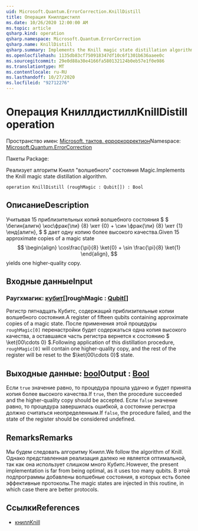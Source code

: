 ```yaml
---
uid: Microsoft.Quantum.ErrorCorrection.KnillDistill
title: Операция Книллдистилл
ms.date: 10/26/2020 12:00:00 AM
ms.topic: article
qsharp.kind: operation
qsharp.namespace: Microsoft.Quantum.ErrorCorrection
qsharp.name: KnillDistill
qsharp.summary: Implements the Knill magic state distillation algorithm.
ms.openlocfilehash: 1135db83cf750918347df10c6f1301b636aaee0c
ms.sourcegitcommit: 29e0d88a30e4166fa580132124b0eb57e1f0e986
ms.translationtype: MT
ms.contentlocale: ru-RU
ms.lasthandoff: 10/27/2020
ms.locfileid: "92712276"
---
```

# <a name="knilldistill-operation"></a><span data-ttu-id="83b87-102">Операция Книллдистилл</span><span class="sxs-lookup"><span data-stu-id="83b87-102">KnillDistill operation</span></span>

<span data-ttu-id="83b87-103">Пространство имен: [Microsoft. тактов. ерроркорректион](xref:Microsoft.Quantum.ErrorCorrection)</span><span class="sxs-lookup"><span data-stu-id="83b87-103">Namespace: [Microsoft.Quantum.ErrorCorrection](xref:Microsoft.Quantum.ErrorCorrection)</span></span>

<span data-ttu-id="83b87-104">Пакеты [](https://nuget.org/packages/)</span><span class="sxs-lookup"><span data-stu-id="83b87-104">Package: [](https://nuget.org/packages/)</span></span>


<span data-ttu-id="83b87-105">Реализует алгоритм Книлл "волшебного" состояния Magic.</span><span class="sxs-lookup"><span data-stu-id="83b87-105">Implements the Knill magic state distillation algorithm.</span></span>

```qsharp
operation KnillDistill (roughMagic : Qubit[]) : Bool
```


## <a name="description"></a><span data-ttu-id="83b87-106">Описание</span><span class="sxs-lookup"><span data-stu-id="83b87-106">Description</span></span>

<span data-ttu-id="83b87-107">Учитывая 15 приблизительных копий волшебного состояния $ $ \бегин{алигн} \кос\фрак{\пи} {8} \кет {0} + \син \фрак{\пи} {8} \кет {1} \енд{алигн}, $ $ дает одну копию более высокого качества.</span><span class="sxs-lookup"><span data-stu-id="83b87-107">Given 15 approximate copies of a magic state $$ \begin{align} \cos\frac{\pi}{8} \ket{0} + \sin \frac{\pi}{8} \ket{1} \end{align}, $$ yields one higher-quality copy.</span></span>

## <a name="input"></a><span data-ttu-id="83b87-108">Входные данные</span><span class="sxs-lookup"><span data-stu-id="83b87-108">Input</span></span>

### <a name="roughmagic--qubit"></a><span data-ttu-id="83b87-109">Раугхмагик: [кубит](xref:microsoft.quantum.lang-ref.qubit)[]</span><span class="sxs-lookup"><span data-stu-id="83b87-109">roughMagic : [Qubit](xref:microsoft.quantum.lang-ref.qubit)[]</span></span>

<span data-ttu-id="83b87-110">Регистр пятнадцать Кубитс, содержащий приблизительные копии волшебного состояния.</span><span class="sxs-lookup"><span data-stu-id="83b87-110">A register of fifteen qubits containing approximate copies of a magic state.</span></span> <span data-ttu-id="83b87-111">После применения этой процедуры `roughMagic[0]` перенастройки будет содержаться одна копия высокого качества, а оставшаяся часть регистра вернется к состоянию $ \ket{00\cdots 0} $.</span><span class="sxs-lookup"><span data-stu-id="83b87-111">Following application of this distillation procedure, `roughMagic[0]` will contain one higher-quality copy, and the rest of the register will be reset to the $\ket{00\cdots 0}$ state.</span></span>



## <a name="output--bool"></a><span data-ttu-id="83b87-112">Выходные данные: [bool](xref:microsoft.quantum.lang-ref.bool)</span><span class="sxs-lookup"><span data-stu-id="83b87-112">Output : [Bool](xref:microsoft.quantum.lang-ref.bool)</span></span>

<span data-ttu-id="83b87-113">Если `true` значение равно, то процедура прошла удачно и будет принята копия более высокого качества.</span><span class="sxs-lookup"><span data-stu-id="83b87-113">If `true`, then the procedure succeeded and the higher-quality copy should be accepted.</span></span> <span data-ttu-id="83b87-114">Если `false` значение равно, то процедура завершилась ошибкой, а состояние регистра должно считаться неопределенным.</span><span class="sxs-lookup"><span data-stu-id="83b87-114">If `false`, the procedure failed, and the state of the register should be considered undefined.</span></span>

## <a name="remarks"></a><span data-ttu-id="83b87-115">Remarks</span><span class="sxs-lookup"><span data-stu-id="83b87-115">Remarks</span></span>

<span data-ttu-id="83b87-116">Мы будем следовать алгоритму Книлл.</span><span class="sxs-lookup"><span data-stu-id="83b87-116">We follow the algorithm of Knill.</span></span>
<span data-ttu-id="83b87-117">Однако представленная реализация далеко не является оптимальной, так как она использует слишком много Кубитс.</span><span class="sxs-lookup"><span data-stu-id="83b87-117">However, the present implementation is far from being optimal, as it uses too many qubits.</span></span>
<span data-ttu-id="83b87-118">В этой подпрограммы добавлены волшебные состояния, в которых есть более эффективные протоколы.</span><span class="sxs-lookup"><span data-stu-id="83b87-118">The magic states are injected in this routine, in which case there are better protocols.</span></span>

## <a name="references"></a><span data-ttu-id="83b87-119">Ссылки</span><span class="sxs-lookup"><span data-stu-id="83b87-119">References</span></span>

- [<span data-ttu-id="83b87-120">книлл</span><span class="sxs-lookup"><span data-stu-id="83b87-120">Knill</span></span>](https://arxiv.org/abs/quant-ph/0402171)